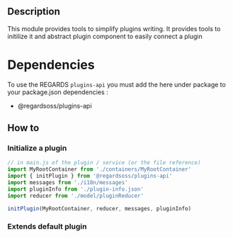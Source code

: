 ## Description

This module provides tools to simplify plugins writing. It provides tools to initilize it and abstract plugin component to easily connect a plugin

# Dependencies

To use the REGARDS `plugins-api` you must add the here under package to your package.json dependencies :
 - @regardsoss/plugins-api

## How to

### Initialize a plugin

```javascript
// in main.js of the plugin / service (or the file reference)
import MyRootContainer from './containers/MyRootContainer'
import { initPlugin } from '@regardsoss/plugins-api'
import messages from './i18n/messages'
import pluginInfo from './plugin-info.json'
import reducer from './model/pluginReducer'

initPlugin(MyRootContainer, reducer, messages, pluginInfo)

```

### Extends default plugin
